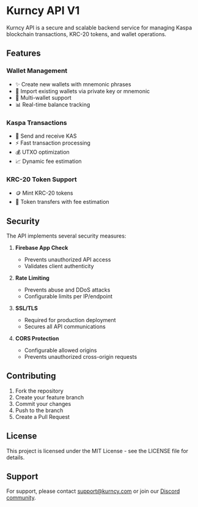 # Kurncy API V1

Kurncy API is a secure and scalable backend service for managing Kaspa blockchain transactions, KRC-20 tokens, and wallet operations.

## Features

### Wallet Management
- ✨ Create new wallets with mnemonic phrases
- 🔐 Import existing wallets via private key or mnemonic
- 💼 Multi-wallet support
- 📊 Real-time balance tracking

### Kaspa Transactions
- 💸 Send and receive KAS
- ⚡ Fast transaction processing
- 💰 UTXO optimization
- 📈 Dynamic fee estimation

### KRC-20 Token Support
- 🪙 Mint KRC-20 tokens
- 💱 Token transfers with fee estimation

## Security

The API implements several security measures:

1. **Firebase App Check**
   - Prevents unauthorized API access
   - Validates client authenticity

2. **Rate Limiting**
   - Prevents abuse and DDoS attacks
   - Configurable limits per IP/endpoint

3. **SSL/TLS**
   - Required for production deployment
   - Secures all API communications

4. **CORS Protection**
   - Configurable allowed origins
   - Prevents unauthorized cross-origin requests

## Contributing

1. Fork the repository
2. Create your feature branch
3. Commit your changes
4. Push to the branch
5. Create a Pull Request

## License

This project is licensed under the MIT License - see the LICENSE file for details.

## Support

For support, please contact support@kurncy.com or join our [Discord community](https://discord.gg/3uvgKmZ5). 
